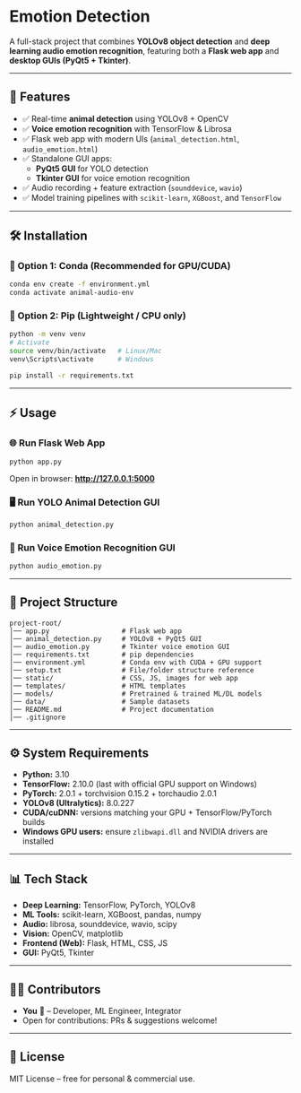 # Emotion Detection

A full-stack project that combines **YOLOv8 object detection** and **deep learning audio emotion recognition**, featuring both a **Flask web app** and **desktop GUIs (PyQt5 + Tkinter)**.  

---

## 🚀 Features  

- ✅ Real-time **animal detection** using YOLOv8 + OpenCV  
- ✅ **Voice emotion recognition** with TensorFlow & Librosa  
- ✅ Flask web app with modern UIs (`animal_detection.html`, `audio_emotion.html`)  
- ✅ Standalone GUI apps:  
  - **PyQt5 GUI** for YOLO detection  
  - **Tkinter GUI** for voice emotion recognition  
- ✅ Audio recording + feature extraction (`sounddevice`, `wavio`)  
- ✅ Model training pipelines with `scikit-learn`, `XGBoost`, and `TensorFlow`  

---

## 🛠️ Installation  

### 🔹 Option 1: Conda (Recommended for GPU/CUDA)  
```bash
conda env create -f environment.yml
conda activate animal-audio-env
```

### 🔹 Option 2: Pip (Lightweight / CPU only)  
```bash
python -m venv venv
# Activate
source venv/bin/activate   # Linux/Mac
venv\Scripts\activate      # Windows

pip install -r requirements.txt
```

---

## ⚡ Usage  

### 🌐 Run Flask Web App  
```bash
python app.py
```
Open in browser: **http://127.0.0.1:5000**

### 🖥️ Run YOLO Animal Detection GUI  
```bash
python animal_detection.py
```

### 🎤 Run Voice Emotion Recognition GUI  
```bash
python audio_emotion.py
```

---

## 📂 Project Structure  

```
project-root/
│── app.py                  # Flask web app
│── animal_detection.py     # YOLOv8 + PyQt5 GUI
│── audio_emotion.py        # Tkinter voice emotion GUI
│── requirements.txt        # pip dependencies
│── environment.yml         # Conda env with CUDA + GPU support
│── setup.txt               # File/folder structure reference
│── static/                 # CSS, JS, images for web app
│── templates/              # HTML templates
│── models/                 # Pretrained & trained ML/DL models
│── data/                   # Sample datasets
│── README.md               # Project documentation
│── .gitignore
```

---

## ⚙️ System Requirements  

- **Python:** 3.10  
- **TensorFlow:** 2.10.0 (last with official GPU support on Windows)  
- **PyTorch:** 2.0.1 + torchvision 0.15.2 + torchaudio 2.0.1  
- **YOLOv8 (Ultralytics):** 8.0.227  
- **CUDA/cuDNN:** versions matching your GPU + TensorFlow/PyTorch builds  
- **Windows GPU users:** ensure `zlibwapi.dll` and NVIDIA drivers are installed  

---

## 📊 Tech Stack  

- **Deep Learning:** TensorFlow, PyTorch, YOLOv8  
- **ML Tools:** scikit-learn, XGBoost, pandas, numpy  
- **Audio:** librosa, sounddevice, wavio, scipy  
- **Vision:** OpenCV, matplotlib  
- **Frontend (Web):** Flask, HTML, CSS, JS  
- **GUI:** PyQt5, Tkinter  

---

## 👨‍💻 Contributors  

- **You** 🚀 – Developer, ML Engineer, Integrator  
- Open for contributions: PRs & suggestions welcome!  

---

## 📜 License  

MIT License – free for personal & commercial use.  
